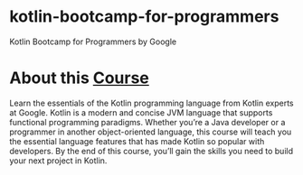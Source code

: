 # kotlin-bootcamp-for-programmers
Kotlin Bootcamp for Programmers by Google

# About this [Course](https://classroom.udacity.com/courses/ud9011)
Learn the essentials of the Kotlin programming language from Kotlin experts at Google. Kotlin is a modern and concise JVM language that supports functional programming paradigms. Whether you’re a Java developer or a programmer in another object-oriented language, this course will teach you the essential language features that has made Kotlin so popular with developers. By the end of this course, you’ll gain the skills you need to build your next project in Kotlin.
